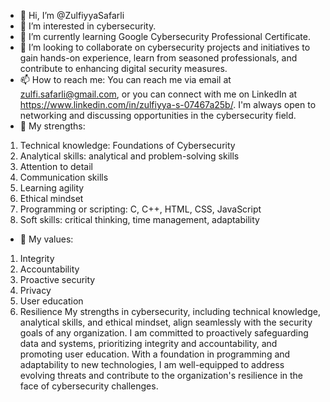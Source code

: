 - 👋 Hi, I’m @ZulfiyyaSafarli
- 👀 I’m interested in cybersecurity. 
- 🌱 I’m currently learning Google Cybersecurity Professional Certificate. 
- 💞️ I’m looking to collaborate on cybersecurity projects and initiatives to gain hands-on experience, learn from seasoned professionals, and contribute to enhancing digital security measures.
- 📫 How to reach me:
You can reach me via email at zulfi.safarli@gmail.com, or you can connect with me on LinkedIn at https://www.linkedin.com/in/zulfiyya-s-07467a25b/. I'm always open to networking and discussing opportunities in the cybersecurity field.
- 💪 My strengths:
1. Technical knowledge: Foundations of Cybersecurity
2. Analytical skills: analytical and problem-solving skills
3. Attention to detail
4. Communication skills
6. Learning agility
7. Ethical mindset
8. Programming or scripting: C, C++, HTML, CSS, JavaScript
9. Soft skills: critical thinking, time management, adaptability
- 🌟 My values:
1. Integrity
2. Accountability
3. Proactive security
4. Privacy
5. User education
6. Resilience
My strengths in cybersecurity, including technical knowledge, analytical skills, and ethical mindset, align seamlessly with the security goals of any organization. I am committed to proactively safeguarding data and systems, prioritizing integrity and accountability, and promoting user education. With a foundation in programming and adaptability to new technologies, I am well-equipped to address evolving threats and contribute to the organization's resilience in the face of cybersecurity challenges.
<!---
ZulfiyyaSafarli/ZulfiyyaSafarli is a ✨ special ✨ repository because its `README.md` (this file) appears on your GitHub profile.
You can click the Preview link to take a look at your changes.
--->
